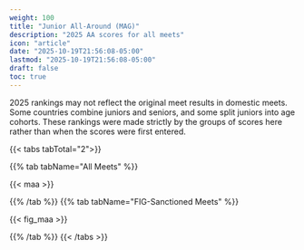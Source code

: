 ```yaml
---
weight: 100
title: "Junior All-Around (MAG)"
description: "2025 AA scores for all meets"
icon: "article"
date: "2025-10-19T21:56:08-05:00"
lastmod: "2025-10-19T21:56:08-05:00"
draft: false
toc: true
---
```


2025 rankings may not reflect the original meet results in domestic meets. Some countries combine juniors and seniors, and some split juniors into age cohorts. These rankings were made strictly by the groups of scores here rather than when the scores were first entered.

{{< tabs tabTotal="2">}}

{{% tab tabName="All Meets" %}}

{{< maa >}}

{{% /tab %}}
{{% tab tabName="FIG-Sanctioned Meets" %}}

{{< fig_maa >}}

{{% /tab %}}
{{< /tabs >}}
